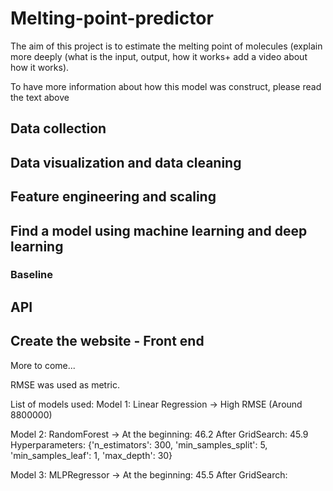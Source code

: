 # Melting-point-predictor

The aim of this project is to estimate the melting point of molecules
(explain more deeply (what is the input, output, how it works+
add a video about how it works).

To have more information about how this model was construct, please read the text above

## Data collection

## Data visualization and data cleaning

## Feature engineering and scaling

## Find a model using machine learning and deep learning

### Baseline


## API

## Create the website - Front end

More to come...

RMSE was used as metric.

List of models used:
Model 1: Linear Regression -> High RMSE (Around 8800000)

Model 2: RandomForest -> At the beginning: 46.2
                         After GridSearch: 45.9
        Hyperparameters:
    {'n_estimators': 300, 'min_samples_split': 5, 'min_samples_leaf': 1, 'max_depth': 30}

Model 3: MLPRegressor -> At the beginning: 45.5
                         After GridSearch:
